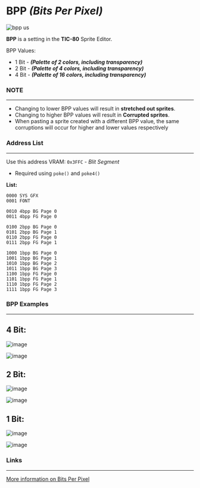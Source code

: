 # BPP **_(Bits Per Pixel)_**


![bpp us](https://user-images.githubusercontent.com/71924055/95566559-562ded80-0a3f-11eb-9b48-90cdf260da95.gif)

**BPP** is a setting in the **TIC-80** Sprite Editor.

BPP Values:
* 1 Bit - **_(Palette of 2 colors, including transparency)_**
* 2 Bit - **_(Palette of 4 colors, including transparency)_**
* 4 Bit - **_(Palette of 16 colors, including transparency)_**


### NOTE
***
* Changing to lower BPP values will result in **stretched out sprites**.
* Changing to higher BPP values will result in **Corrupted sprites**.
* When pasting a sprite created with a different BPP value, the same corruptions will occur for higher and lower values respectively
### Address List
***

Use this address VRAM: `0x3FFC` - _Blit Segment_
* Required using `poke()` and `poke4()`

**List:**
```
0000 SYS GFX
0001 FONT

0010 4bpp BG Page 0
0011 4bpp FG Page 0

0100 2bpp BG Page 0
0101 2bpp BG Page 1
0110 2bpp FG Page 0
0111 2bpp FG Page 1

1000 1bpp BG Page 0
1001 1bpp BG Page 1
1010 1bpp BG Page 2
1011 1bpp BG Page 3
1100 1bpp FG Page 0
1101 1bpp FG Page 1
1110 1bpp FG Page 2
1111 1bpp FG Page 3
```
### BPP Examples
***
## 4 Bit:
![image](https://user-images.githubusercontent.com/71924055/95568916-76ab7700-0a42-11eb-8b66-f265d7e765f9.png)

![image](https://user-images.githubusercontent.com/71924055/95569236-ea4d8400-0a42-11eb-86db-e852b0cb7dab.png)

## 2 Bit:
![image](https://user-images.githubusercontent.com/71924055/95569027-9cd11700-0a42-11eb-9de6-d6467804d0de.png)

![image](https://user-images.githubusercontent.com/71924055/95569315-09e4ac80-0a43-11eb-8c82-3f8579939d26.png)

## 1 Bit:
![image](https://user-images.githubusercontent.com/71924055/95569119-c25e2080-0a42-11eb-8ee3-08fe3ae01e5a.png)

![image](https://user-images.githubusercontent.com/71924055/95569395-28e33e80-0a43-11eb-8284-210934cce7f7.png)


### Links
***
[More information on Bits Per Pixel](https://www.tutorialspoint.com/dip/concept_of_bits_per_pixel.htm)

